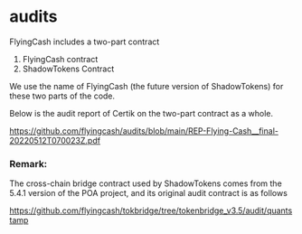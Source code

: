 # audits


FlyingCash includes a two-part contract
1. FlyingCash contract
2. ShadowTokens Contract

We use the name of FlyingCash (the future version of ShadowTokens) for these two parts of the code.

Below is the audit report of Certik on the two-part contract as a whole.

https://github.com/flyingcash/audits/blob/main/REP-Flying-Cash__final-20220512T070023Z.pdf

### Remark:
The cross-chain bridge contract used by ShadowTokens comes from the 5.4.1 version of the POA project, and its original audit contract is as follows

https://github.com/flyingcash/tokbridge/tree/tokenbridge_v3.5/audit/quantstamp
